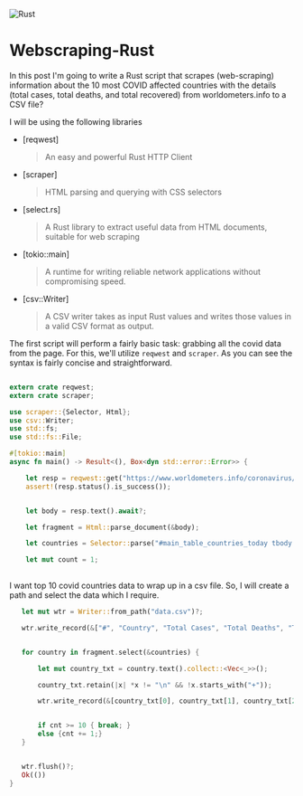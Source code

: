 ![Rust](https://img.shields.io/badge/-Rust-orange)

# Webscraping-Rust

In this post I'm going to write a Rust script that scrapes (web-scraping) information about the 10 most COVID affected countries with the details (total cases, total deaths, and total recovered) from worldometers.info to a CSV file?

I will be using the following libraries 

- [reqwest]

    > An easy and powerful Rust HTTP Client

- [scraper]

    > HTML parsing and querying with CSS selectors

- [select.rs]

    > A Rust library to extract useful data from HTML documents, suitable for web scraping
    
- [tokio::main]
 
   > A runtime for writing reliable network applications without compromising speed.

- [csv::Writer]
  
  > A CSV writer takes as input Rust values and writes those values in a valid CSV format as output.
   
The first script will perform a fairly basic task: grabbing all the covid data from the page. For this, we'll utilize `reqwest` and `scraper`. As you can see the syntax is fairly concise and straightforward.

```rust

extern crate reqwest;
extern crate scraper;

use scraper::{Selector, Html};
use csv::Writer;
use std::fs;
use std::fs::File;

#[tokio::main]
async fn main() -> Result<(), Box<dyn std::error::Error>> {

    let resp = reqwest::get("https://www.worldometers.info/coronavirus/#countries").await?;
    assert!(resp.status().is_success());


    let body = resp.text().await?;

    let fragment = Html::parse_document(&body);

    let countries = Selector::parse("#main_table_countries_today tbody:nth-child(2) tr:not([style*=\"display: none\"]):not(.total_row_world)").unwrap();

    let mut count = 1;
    
 ```
    
   I want top 10 covid countries data to wrap up in a csv file. So, I will create a path and select the data which I require.
    
    
 ```rust
    let mut wtr = Writer::from_path("data.csv")?;

    wtr.write_record(&["#", "Country", "Total Cases", "Total Deaths", "Total Recovered"])?;


    for country in fragment.select(&countries) {

        let mut country_txt = country.text().collect::<Vec<_>>();

        country_txt.retain(|x| *x != "\n" && !x.starts_with("+"));

        wtr.write_record(&[country_txt[0], country_txt[1], country_txt[2], country_txt[3], country_txt[4]])?;


        if cnt >= 10 { break; }
        else {cnt += 1;}
    }


    wtr.flush()?;
    Ok(())
}
```

